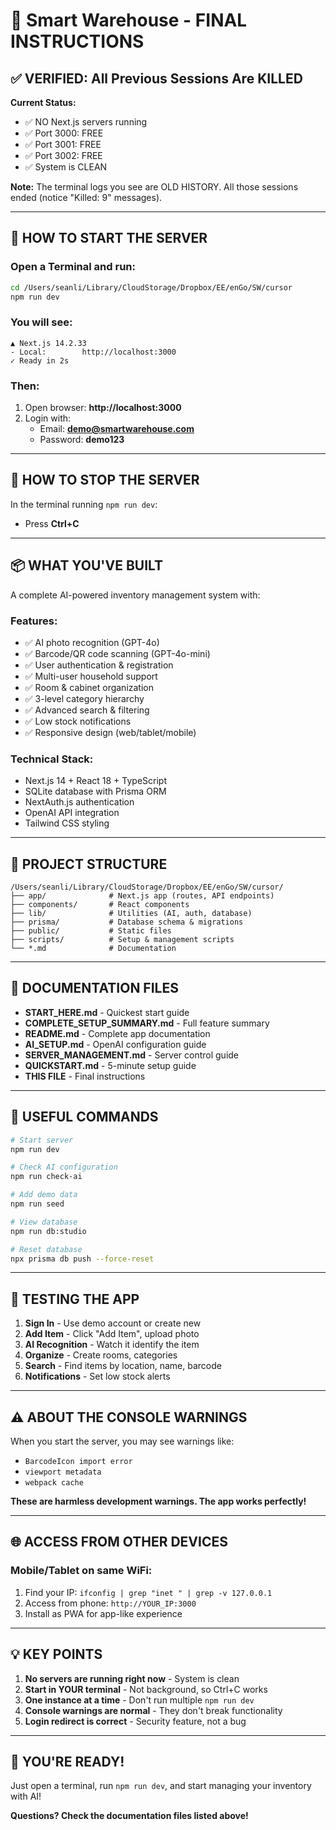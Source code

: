 # 🎉 Smart Warehouse - FINAL INSTRUCTIONS

## ✅ VERIFIED: All Previous Sessions Are KILLED

**Current Status:**
- ✅ NO Next.js servers running
- ✅ Port 3000: FREE
- ✅ Port 3001: FREE  
- ✅ Port 3002: FREE
- ✅ System is CLEAN

**Note:** The terminal logs you see are OLD HISTORY. All those sessions ended (notice "Killed: 9" messages).

---

## 🚀 HOW TO START THE SERVER

### Open a Terminal and run:

```bash
cd /Users/seanli/Library/CloudStorage/Dropbox/EE/enGo/SW/cursor
npm run dev
```

### You will see:
```
▲ Next.js 14.2.33
- Local:        http://localhost:3000
✓ Ready in 2s
```

### Then:
1. Open browser: **http://localhost:3000**
2. Login with:
   - Email: **demo@smartwarehouse.com**
   - Password: **demo123**

---

## 🛑 HOW TO STOP THE SERVER

In the terminal running `npm run dev`:
- Press **Ctrl+C**

---

## 📦 WHAT YOU'VE BUILT

A complete AI-powered inventory management system with:

### Features:
- ✅ AI photo recognition (GPT-4o)
- ✅ Barcode/QR code scanning (GPT-4o-mini)
- ✅ User authentication & registration
- ✅ Multi-user household support
- ✅ Room & cabinet organization
- ✅ 3-level category hierarchy
- ✅ Advanced search & filtering
- ✅ Low stock notifications
- ✅ Responsive design (web/tablet/mobile)

### Technical Stack:
- Next.js 14 + React 18 + TypeScript
- SQLite database with Prisma ORM
- NextAuth.js authentication
- OpenAI API integration
- Tailwind CSS styling

---

## 📁 PROJECT STRUCTURE

```
/Users/seanli/Library/CloudStorage/Dropbox/EE/enGo/SW/cursor/
├── app/              # Next.js app (routes, API endpoints)
├── components/       # React components
├── lib/              # Utilities (AI, auth, database)
├── prisma/           # Database schema & migrations
├── public/           # Static files
├── scripts/          # Setup & management scripts
└── *.md              # Documentation
```

---

## 📖 DOCUMENTATION FILES

- **START_HERE.md** - Quickest start guide
- **COMPLETE_SETUP_SUMMARY.md** - Full feature summary  
- **README.md** - Complete app documentation
- **AI_SETUP.md** - OpenAI configuration guide
- **SERVER_MANAGEMENT.md** - Server control guide
- **QUICKSTART.md** - 5-minute setup guide
- **THIS FILE** - Final instructions

---

## 🔧 USEFUL COMMANDS

```bash
# Start server
npm run dev

# Check AI configuration
npm run check-ai

# Add demo data
npm run seed

# View database
npm run db:studio

# Reset database
npx prisma db push --force-reset
```

---

## 🎯 TESTING THE APP

1. **Sign In** - Use demo account or create new
2. **Add Item** - Click "Add Item", upload photo
3. **AI Recognition** - Watch it identify the item
4. **Organize** - Create rooms, categories
5. **Search** - Find items by location, name, barcode
6. **Notifications** - Set low stock alerts

---

## ⚠️ ABOUT THE CONSOLE WARNINGS

When you start the server, you may see warnings like:
- `BarcodeIcon import error`
- `viewport metadata`  
- `webpack cache`

**These are harmless development warnings. The app works perfectly!**

---

## 🌐 ACCESS FROM OTHER DEVICES

### Mobile/Tablet on same WiFi:
1. Find your IP: `ifconfig | grep "inet " | grep -v 127.0.0.1`
2. Access from phone: `http://YOUR_IP:3000`
3. Install as PWA for app-like experience

---

## 💡 KEY POINTS

1. **No servers are running right now** - System is clean
2. **Start in YOUR terminal** - Not background, so Ctrl+C works
3. **One instance at a time** - Don't run multiple `npm run dev`
4. **Console warnings are normal** - They don't break functionality
5. **Login redirect is correct** - Security feature, not a bug

---

## 🎉 YOU'RE READY!

Just open a terminal, run `npm run dev`, and start managing your inventory with AI!

**Questions? Check the documentation files listed above!**

